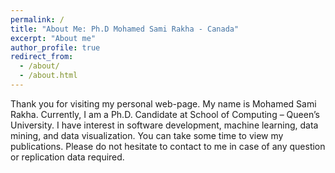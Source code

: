 ```yaml
---
permalink: /
title: "About Me: Ph.D Mohamed Sami Rakha - Canada"
excerpt: "About me"
author_profile: true
redirect_from: 
  - /about/
  - /about.html
---
```

Thank you for visiting my personal web-page. My name is Mohamed Sami Rakha. Currently, I am a Ph.D. Candidate at School of Computing – Queen’s University. I have interest in software development, machine learning, data mining, and data visualization. You can take some time to view my publications. Please do not hesitate to contact to me in case of any question or replication data required. 
 
